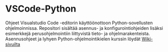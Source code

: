# VSCode-Python
Ohjeet Visualstudio Code -editorin käyttöönottoon Python-sovellusten ohjelmoinnissa. Repositori sisältää asennus- ja konfigurointiohjeiden lisäksi esimerkkejä perusohjelmointiin liittyvistä tieto- ja ohjelmarakenteista. Asennusohjeet ja lyhyen Python-ohjelmointikielen kurssin löydät [Wiki-sivuilta](https://github.com/Raision-seudun-koulutuskuntayhtyma/VSCode-Python/wiki)
